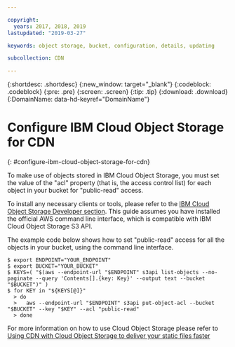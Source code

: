 ```yaml
---

copyright:
  years: 2017, 2018, 2019
lastupdated: "2019-03-27"

keywords: object storage, bucket, configuration, details, updating

subcollection: CDN

---
```


{:shortdesc: .shortdesc}
{:new_window: target="_blank"}
{:codeblock: .codeblock}
{:pre: .pre}
{:screen: .screen}
{:tip: .tip}
{:download: .download}
{:DomainName: data-hd-keyref="DomainName"}

# Configure IBM Cloud Object Storage for CDN
{: #configure-ibm-cloud-object-storage-for-cdn}

To make use of objects stored in IBM Cloud Object Storage, you must set the value of the "acl" property (that is, the access control list) for each object in your bucket for "public-read" access.

To install any necessary clients or tools, please refer to the [IBM Cloud Object Storage Developer section](https://{DomainName}/docs/services/cloud-object-storage/basics/developers.html#for-developers). This guide assumes you have installed the official AWS command line interface, which is compatible with IBM Cloud Object Storage S3 API.

The example code below shows how to set "public-read" access for all the objects in your bucket, using the command line interface.

```
$ export ENDPOINT="YOUR_ENDPOINT"
$ export BUCKET="YOUR_BUCKET"
$ KEYS=( "$(aws --endpoint-url "$ENDPOINT" s3api list-objects --no-paginate --query 'Contents[].{key: Key}' --output text --bucket "$BUCKET")" )
$ for KEY in "${KEYS[@]}"
  > do
  >   aws --endpoint-url "$ENDPOINT" s3api put-object-acl --bucket "$BUCKET" --key "$KEY" --acl "public-read"
  > done
```

For more information on how to use Cloud Object Storage please refer to [Using CDN with Cloud Object Storage to deliver your static files faster](https://cloud.ibm.com/docs/tutorials?topic=solution-tutorials-static-files-cdn#accelerate-delivery-of-static-files-using-a-cdn)
